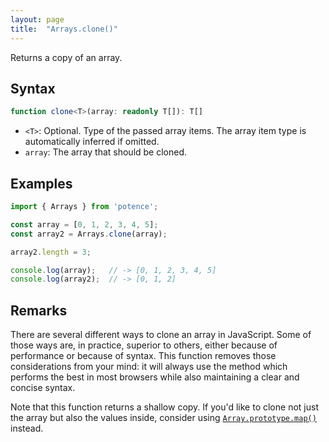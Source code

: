 ```yaml
---
layout: page
title:  "Arrays.clone()"
---
```

Returns a copy of an array.

## Syntax

```ts
function clone<T>(array: readonly T[]): T[]
```

* `<T>`: Optional. Type of the passed array items. The array item type is automatically inferred if omitted.
* `array`: The array that should be cloned.

## Examples

```ts
import { Arrays } from 'potence';

const array = [0, 1, 2, 3, 4, 5];
const array2 = Arrays.clone(array);

array2.length = 3;

console.log(array);   // -> [0, 1, 2, 3, 4, 5]
console.log(array2);  // -> [0, 1, 2]
```

## Remarks

There are several different ways to clone an array in JavaScript. Some of those ways are, in practice, superior
to others, either because of performance or because of syntax. This function removes those considerations from
your mind: it will always use the method which performs the best in most browsers while also maintaining a clear
and concise syntax.

Note that this function returns a shallow copy. If you'd like to clone not just the array but also the values
inside, consider using [`Array.prototype.map()`](https://developer.mozilla.org/en-US/docs/Web/JavaScript/Reference/Global_Objects/Array/map) instead.
